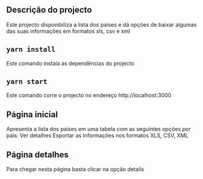 ## Descrição do projecto
Este projecto disponibiliza a lista dos países e dá opções de baixar algumas das suas informações em formatos xls, csv e xml
## `yarn install` 
Este comando instala as dependências do projecto
## `yarn start`
Este comando corre o projecto no endereço http://localhost:3000
## Página inicial 
Apresenta a lista dos países em uma tabela com as seguintes opções por país:
Ver detalhes
Exportar as informações nos formatos XLS, CSV, XML

## Página detalhes
Para chegar nesta página basta clicar na opção details
